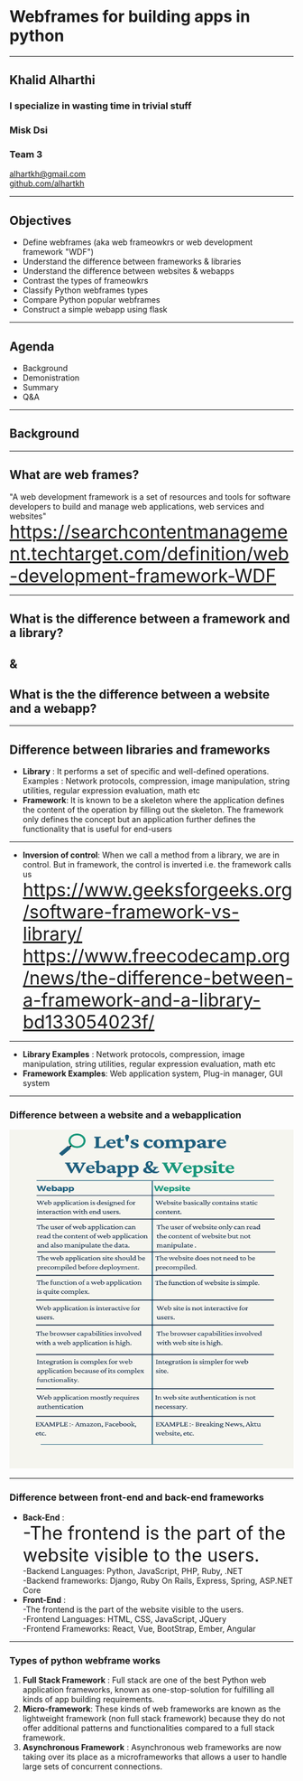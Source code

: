 # Webframes for building apps in python 

---

## Khalid Alharthi

### I specialize in wasting time in trivial stuff
### Misk Dsi
### Team 3

<!-- .slide: style="text-align: left;"> -->
<i class="fas fa-envelope"></i>  alhartkh@gmail.com<br>
<i class="fab fa-github"></i><a href="https://github.com/alhartkh">  github.com/alhartkh</a>

---

## Objectives
<!-- .slide: style="text-align: left;"> -->
* Define webframes (aka web frameowkrs or web development framework "WDF")
* Understand the difference between frameworks & libraries
* Understand the difference between websites & webapps
* Contrast the types of frameowkrs
* Classify Python webframes types
* Compare Python popular webframes  
* Construct a simple webapp using flask 

---

## Agenda
<!-- .slide: style="text-align: left;"> -->
- Background<br>
- Demonistration<br>
- Summary<br>
- Q&A<br>

---

## Background 

---

## What are web frames?
<!-- .slide: style="text-align: left;"> -->
"A web development framework is a set of resources and tools for software developers to build and manage web applications, web services and websites"<br>
<font size="6"><a href="https://searchcontentmanagement.techtarget.com/definition/web-development-framework-WDF">https://searchcontentmanagement.techtarget.com/definition/web-development-framework-WDF</a></font> 

---

## What is the difference between a framework and a library?
## & 
## What is the the difference between a website and a webapp?

---

## Difference between libraries and frameworks
<!-- .slide: style="text-align: left;"> -->
- **Library** : It performs a set of  specific and well-defined operations. Examples : Network protocols, compression, image manipulation, string utilities, regular expression evaluation, math etc<br>
- **Framework**: It is known to be a skeleton where the application defines the content of the operation by filling out the skeleton. The framework only defines the concept but an application further defines the functionality that is useful for end-users<br>

------

- **Inversion of control**: When we call a method from a library, we are in control. But in framework, the control is inverted i.e. the framework calls us<br>
<font size="6"><a href="https://www.geeksforgeeks.org/software-framework-vs-library/
https://www.freecodecamp.org/news/the-difference-between-a-framework-and-a-library-bd133054023f/">https://www.geeksforgeeks.org/software-framework-vs-library/
https://www.freecodecamp.org/news/the-difference-between-a-framework-and-a-library-bd133054023f/
</a></font> 

------

- **Library Examples** : Network protocols, compression, image manipulation, string utilities, regular expression evaluation, math etc<br>
- **Framework Examples**:  Web application system, Plug-in manager, GUI system<br>

---

### Difference between a website and a webapplication
<img src="images/AppVsSite_Comparison.png" width="600" height="600"/>

---

### Difference between front-end and back-end frameworks
<!-- .slide: style="text-align: left;"> -->
- **Back-End** :<br>
  <font size="6">-The frontend is the part of the website visible to the users.<br></a></font> 
  -Backend Languages: Python, JavaScript, PHP, Ruby, .NET<br>
  -Backend frameworks: Django, Ruby On Rails, Express, Spring, ASP.NET Core<br>
- **Front-End** :<br>
  -The frontend is the part of the website visible to the users.<br>
  -Frontend Languages: HTML, CSS, JavaScript, JQuery<br>
  -Frontend Frameworks: React, Vue, BootStrap, Ember, Angular<br>
  
 ---
 
 ### Types of python webframe works 
 <!-- .slide: style="text-align: left;"> -->
1. **Full Stack Framework** : Full stack are one of the best Python web application frameworks, known as one-stop-solution for fulfilling all kinds of app building requirements.<br>
2. **Micro-framework**: These kinds of web frameworks are known as the lightweight framework (non full stack framework) because they do not offer additional patterns and functionalities compared to a full stack framework.<br>
3. **Asynchronous Framework** : Asynchronous web frameworks are now taking over its place as a microframeworks that allows a user to handle large sets of concurrent connections.<br>



